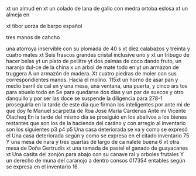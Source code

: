 xt un almud en
xt un colado de lana de gallo con medra ortoba eslosa
xt un almeja en

xt
tibor uorza de barpo español

tres manos de cahcho

una atorroya inservible
con su plomada de 40 s
xt diez calabazos y treinta y cuatro mates
xt Seis frascos grandes cristal inclusive uno y
xt un tribugo de hacer belas
yt un plato de pellitre
yt dos palmas de coco dando fruto, un naranjo dul-ce de la china x un arbol de mate todo en
yt un armazon de truggera
A un armazón de madera.
Xt cuatro piedras de moler con sus correspondientes
manos.
Hacia el molino.
115xt un horno de asar pan
y medio barril de cal en
y una mesa, una ventana, una puerta, y cinco ars
tos para abuelo todo en
Se para quedarse dos días y un par de suecos y otro danquillo y por ser las doce se suspende la diligencia para 278-1 proseguirla en la tarde de este dia que firman los inteligentes
por ante mi de que doy fe Manuel scarpetta de Roa Jose Maria Cardenas Ante mi Vicente Olacheq
En la tarde del mismo día se prosiguió en los abalivos a los bienes restantes que son los de la hacienda del caráno y con arreglo al inventario son los siguientes p3 p4 p5 Una casa deteriorada se va y como se expresó el
Una casa deteriorada según y como se expresa en el citado inventario 75 Y una mesa de nara y tres quartas de largo de ca nalete buena 6
xt otra mesa de Doña Gertrudis
xt una ramada de pastel el ganado de guayacanes
xt Una casita del zonjón para abajo con su canave
ral y orboles frutales
Y un derecho de muna del caranojo a dentro consos 017354 entables según se expresa en el inventario 16